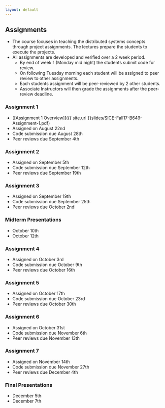 ```yaml
---
layout: default
---
```


## Assignments

* The course focuses in teaching the distributed systems concepts through project assignments. The lectures prepare the students to execute the projects.
* All assignments are developed and verified over a 2 week period. 
    * By end of week 1 (Monday mid night) the students submit code for review. 
    * On following Tuesday morning each student will be assigned to peer review to other assignments.
    * Each students assignment will be peer-reviewed by 2 other students. 
    * Associate Instructors will then grade the assignments after the peer-review deadline. 

###  Assignment 1 
* [[Assignment 1 Overview]]({{ site.url }}slides/SICE-Fall17-B649-Assignment-1.pdf)
* Assigned on August 22nd
* Code submission due August 28th 
* Peer reviews due September 4th

### Assignment 2 
* Assigned on September 5th 
* Code submission due September 12th 
* Peer reviews due September 19th

### Assignment 3 
* Assigned on September 19th 
* Code submission due September 25th 
* Peer reviews due October 2nd

### Midterm Presentations
* October 10th 
* October 12th

### Assignment 4 
* Assigned on October 3rd 
* Code submission due October 9th 
* Peer reviews due October 16th

### Assignment 5 
* Assigned on October 17th 
* Code submission due October 23rd 
* Peer reviews due October 30th

### Assignment 6 
* Assigned on October 31st 
* Code submission due November 6th 
* Peer reviews due November 13th

### Assignment 7 
* Assigned on November 14th 
* Code submission due November 27th 
* Peer reviews due December 4th

### Final Presentations
* December 5th 
* December 7th